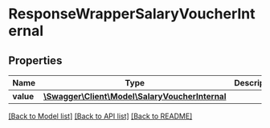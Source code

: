 # ResponseWrapperSalaryVoucherInternal

## Properties
Name | Type | Description | Notes
------------ | ------------- | ------------- | -------------
**value** | [**\Swagger\Client\Model\SalaryVoucherInternal**](SalaryVoucherInternal.md) |  | [optional] 

[[Back to Model list]](../README.md#documentation-for-models) [[Back to API list]](../README.md#documentation-for-api-endpoints) [[Back to README]](../README.md)


